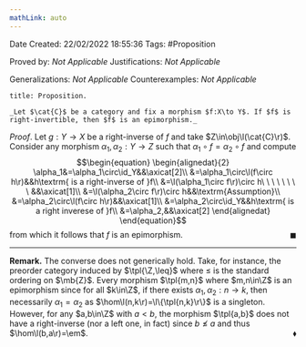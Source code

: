 ```yaml
---
mathLink: auto
---
```


<div class="topSpace"></div>

Date Created: 22/02/2022 18:55:36
Tags: #Proposition

Proved by: _Not Applicable_
Justifications: _Not Applicable_

Generalizations: _Not Applicable_
Counterexamples: _Not Applicable_

``` ad-Proposition
title: Proposition.

_Let $\cat{C}$ be a category and fix a morphism $f:X\to Y$. If $f$ is right-invertible, then $f$ is an epimorphism._

```

_Proof_. Let $g:Y\to X$ be a right-inverse of $f$ and take $Z\in\obj\l(\cat{C}\r)$. Consider any morphism $\alpha_1,\alpha_2:Y\to Z$ such that $\alpha_1\circ f=\alpha_2\circ f$ and compute
$$\begin{equation}
    \begin{alignedat}{2}
        \alpha_1&=\alpha_1\circ\id_Y&&\axicat[2]\\
        &=\alpha_1\circ\l(f\circ h\r)&&h\textrm{ is a right-inverse of }f\\
        &=\l(\alpha_1\circ f\r)\circ h\ \ \ \ \ \ \ \ &&\axicat[1]\\
        &=\l(\alpha_2\circ f\r)\circ h&&\textrm{Assumption}\\
        &=\alpha_2\circ\l(f\circ h\r)&&\axicat[1]\\
        &=\alpha_2\circ\id_Y&&h\textrm{ is a right inverese of }f\\
        &=\alpha_2,&&\axicat[2]
    \end{alignedat}
\end{equation}$$
from which it follows that $f$ is an epimorphism.<span style="float:right;">$\blacksquare$</span>

---

**Remark.** The converse does not generically hold. Take, for instance, the preorder category induced by $\tpl{\Z,\leq}$ where $\leq$ is the standard ordering on $\mb{Z}$. Every morphism $\tpl{m,n}$ where $m,n\in\Z$ is an epimorphism since for all $k\in\Z$, if there exists $\alpha_1,\alpha_2:n\to k$, then necessarily $\alpha_1=\alpha_2$ as $\hom\l(n,k\r)=\l\{\tpl{n,k}\r\}$ is a singleton. However, for any $a,b\in\Z$ with $a<b$, the morphism $\tpl{a,b}$ does not have a right-inverse (nor a left one, in fact) since $b\not\leq a$ and thus $\hom\l(b,a\r)=\em$.<span style="float:right;">$\blacklozenge$</span>
